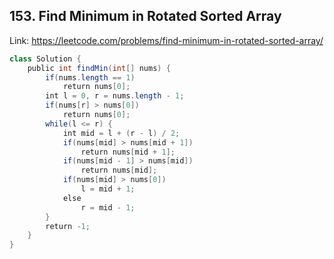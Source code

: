 ## 153. Find Minimum in Rotated Sorted Array
Link: https://leetcode.com/problems/find-minimum-in-rotated-sorted-array/

```java
class Solution {
    public int findMin(int[] nums) {
        if(nums.length == 1)
            return nums[0];
        int l = 0, r = nums.length - 1;
        if(nums[r] > nums[0])
            return nums[0];
        while(l <= r) {
            int mid = l + (r - l) / 2;
            if(nums[mid] > nums[mid + 1])
                return nums[mid + 1];
            if(nums[mid - 1] > nums[mid])
                return nums[mid];
            if(nums[mid] > nums[0])
                l = mid + 1;
            else
                r = mid - 1;
        }
        return -1;
    }
}
```
